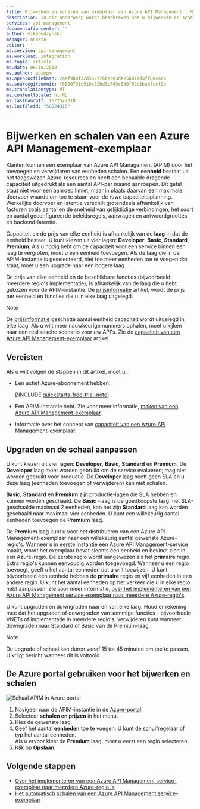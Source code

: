 ```yaml
---
title: Bijwerken en schalen van exemplaar van Azure API Management | Microsoft Docs
description: In dit onderwerp wordt beschreven hoe u bijwerken en schalen van een Azure API Management-exemplaar.
services: api-management
documentationcenter: ''
author: mikebudzynski
manager: anneta
editor: ''
ms.service: api-management
ms.workload: integration
ms.topic: article
ms.date: 08/18/2018
ms.author: apimpm
ms.openlocfilehash: 2aef9b6f32d562776be3e3da25b017d5ff88c4c4
ms.sourcegitcommit: f6050791e910c22bd3c749c6d0f09b1ba8fccf0c
ms.translationtype: MT
ms.contentlocale: nl-NL
ms.lasthandoff: 10/25/2018
ms.locfileid: "50024315"
---
```

# <a name="upgrade-and-scale-an-azure-api-management-instance"></a>Bijwerken en schalen van een Azure API Management-exemplaar  

Klanten kunnen een exemplaar van Azure API Management (APIM) door het toevoegen en verwijderen van eenheden schalen. Een **eenheid** bestaat uit het toegewezen Azure-resources en heeft een bepaalde dragende capaciteit uitgedrukt als een aantal API-per maand aanroepen. Dit getal staat niet voor een aanroep limiet, maar in plaats daarvan een maximale doorvoer waarde om toe te staan voor de ruwe capaciteitsplanning. Werkelijke doorvoer en latentie verschilt grotendeels afhankelijk van factoren zoals aantal en de snelheid van gelijktijdige verbindingen, het soort en aantal geconfigureerde beleidsregels, aanvragen en antwoordgroottes en backend-latentie.

Capaciteit en de prijs van elke eenheid is afhankelijk van de **laag** in dat de eenheid bestaat. U kunt kiezen uit vier lagen: **Developer**, **Basic**, **Standard**, **Premium**. Als u nodig hebt om de capaciteit voor een service binnen een laag te vergroten, moet u een eenheid toevoegen. Als de laag die in de APIM-instantie is geselecteerd, niet toe meer eenheden toe te voegen dat staat, moet u een upgrade naar een hogere laag.

De prijs van elke eenheid en de beschikbare functies (bijvoorbeeld meerdere regio's implementatie), is afhankelijk van de laag die u hebt gekozen voor de APIM-instantie. De [prijsinformatie](https://azure.microsoft.com/pricing/details/api-management/?ref=microsoft.com&utm_source=microsoft.com&utm_medium=docs&utm_campaign=visualstudio) artikel, wordt de prijs per eenheid en functies die u in elke laag uitgelegd. 

>[!NOTE]
>De [prijsinformatie](https://azure.microsoft.com/pricing/details/api-management/?ref=microsoft.com&utm_source=microsoft.com&utm_medium=docs&utm_campaign=visualstudio) geschatte aantal eenheid capaciteit wordt uitgelegd in elke laag. Als u wilt meer nauwkeurige nummers ophalen, moet u kijken naar een realistische scenario voor uw API's. Zie de [capaciteit van een Azure API Management-exemplaar](api-management-capacity.md) artikel.

## <a name="prerequisites"></a>Vereisten

Als u wilt volgen de stappen in dit artikel, moet u:

+ Een actief Azure-abonnement hebben.

    [!INCLUDE [quickstarts-free-trial-note](../../includes/quickstarts-free-trial-note.md)]

+ Een APIM-instantie hebt. Zie voor meer informatie, [maken van een Azure API Management-exemplaar](get-started-create-service-instance.md).

+ Informatie over het concept van [capaciteit van een Azure API Management-exemplaar](api-management-capacity.md).

## <a name="upgrade-and-scale"></a>Upgraden en de schaal aanpassen  

U kunt kiezen uit vier lagen: **Developer**, **Basic**, **Standard** en **Premium**. De **Developer** laag moet worden gebruikt om de service evalueren; mag niet worden gebruikt voor productie. De **Developer** laag heeft geen SLA en u deze laag (eenheden toevoegen of verwijderen) kan niet schalen. 

**Basic**, **Standard** en **Premium** zijn productie-lagen die SLA hebben en kunnen worden geschaald. De **Basic** -laag is de goedkoopste laag met SLA-geschaalde maximaal 2 eenheden, kan het zijn **Standard** laag kan worden geschaald naar maximaal vier eenheden. U kunt een willekeurig aantal eenheden toevoegen de **Premium** laag.

De **Premium** laag kunt u voor het distribueren van één Azure API Management-exemplaar naar een willekeurig aantal gewenste Azure-regio's. Wanneer u in eerste instantie een Azure API Management-service maakt, wordt het exemplaar bevat slechts één eenheid en bevindt zich in één Azure-regio. De eerste regio wordt aangewezen als het **primaire** regio. Extra regio's kunnen eenvoudig worden toegevoegd. Wanneer u een regio toevoegt, geeft u het aantal eenheden dat u wilt toewijzen. U kunt bijvoorbeeld één eenheid hebben de **primaire** regio en vijf eenheden in een andere regio. U kunt het aantal eenheden op het verkeer die u in elke regio hebt aanpassen. Zie voor meer informatie, [over het implementeren van een Azure API Management service-exemplaar naar meerdere Azure-regio's](api-management-howto-deploy-multi-region.md).

U kunt upgraden en downgraden naar en van elke laag. Houd er rekening mee dat het upgraden of downgraden van sommige functies - bijvoorbeeld VNETs of implementatie in meerdere regio's, verwijderen kunt wanneer downgraden naar Standard of Basic van de Premium-laag.

>[!NOTE]
>De upgrade of schaal kan duren vanaf 15 tot 45 minuten om toe te passen. U krijgt bericht wanneer dit is voltooid.

## <a name="use-the-azure-portal-to-upgrade-and-scale"></a>De Azure portal gebruiken voor het bijwerken en schalen

![Schaal APIM in Azure portal](./media/upgrade-and-scale/portal-scale.png)

1. Navigeer naar de APIM-instantie in de [Azure-portal](https://portal.azure.com/).
2. Selecteer **schalen en prijzen** in het menu.
3. Kies de gewenste laag.
4. Geef het aantal **eenheden** toe te voegen. U kunt de schuifregelaar of typ het aantal eenheden.  
    Als u ervoor kiest de **Premium** laag, moet u eerst een regio selecteren.
5. Klik op **Opslaan**.

## <a name="next-steps"></a>Volgende stappen

- [Over het implementeren van een Azure API Management service-exemplaar naar meerdere Azure-regio 's](api-management-howto-deploy-multi-region.md)
- [Het automatisch schalen van een Azure API Management service-exemplaar](api-management-howto-autoscale.md)
